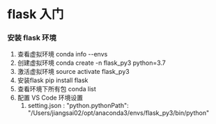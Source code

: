 # flask 入门
### 安装 flask 环境
1. 查看虚拟环境 conda info --envs
2. 创建虚拟环境 conda create -n flask_py3 python=3.7
3. 激活虚拟环境 source activate flask_py3
4. 安装flask pip install flask
5. 查看环境下所有包 conda list
6. 配置 VS Code 环境设置 
    1. setting.json : "python.pythonPath": "/Users/jiangsai02/opt/anaconda3/envs/flask_py3/bin/python"











